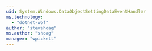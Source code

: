 ```yaml
---
uid: System.Windows.DataObjectSettingDataEventHandler
ms.technology: 
  - "dotnet-wpf"
author: "stevehoag"
ms.author: "shoag"
manager: "wpickett"
---
```

